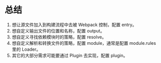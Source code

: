 # 总结 #


1. 想让源文件加入到构建流程中去被 Webpack 控制，配置 entry。
2. 想自定义输出文件的位置和名称，配置 output。
3. 想自定义寻找依赖模块时的策略，配置 resolve。
4. 想自定义解析和转换文件的策略，配置 module，通常是配置 module.rules 里的 Loader。
5. 其它的大部分需求可能要通过 Plugin 去实现，配置 plugin。
